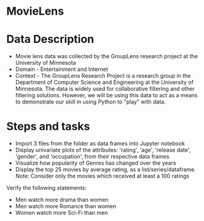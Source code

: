 # MovieLens

# Data Description
* Movie lens data was collected by the GroupLens research project at the University of Minnesota
* Domain - Entertainment and Internet
* Context - The GroupLens Research Project is a research group in the Department of Computer Science and Engineering at the University of Minnesota. The data is widely used for collaborative filtering and other filtering solutions. However, we will be using this data to act as a means to demonstrate our skill in using Python to "play" with data.

# Steps and tasks
* Import 3 files from the folder as data frames into Jupyter notebook
* Display univariate plots of the attributes: 'rating', 'age', 'release date', 'gender', and 'occupation', from their respective data frames
* Visualize how popularity of Genres has changed over the years
* Display the top 25 movies by average rating, as a list/series/dataframe. Note: Consider only the movies which received at least a 100 ratings

Verify the following statements:
* Men watch more drama than women
* Men watch more Romance than women
* Women watch more Sci-Fi than men




